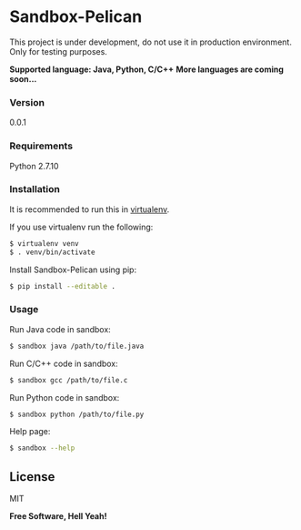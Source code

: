 # Sandbox-Pelican

This project is under development, do not use it in production environment.
Only for testing purposes.

**Supported language: Java, Python, C/C++**
**More languages are coming soon...**

### Version
0.0.1

### Requirements
Python 2.7.10

### Installation
It is recommended to run this in [virtualenv](http://docs.python-guide.org/en/latest/dev/virtualenvs/).

If you use virtualenv run the following:
```sh
$ virtualenv venv
$ . venv/bin/activate
```

Install Sandbox-Pelican using pip:
```sh
$ pip install --editable .
```

### Usage
Run Java code in sandbox:
```sh
$ sandbox java /path/to/file.java
```

Run C/C++ code in sandbox:
```sh
$ sandbox gcc /path/to/file.c
```

Run Python code in sandbox:
```sh
$ sandbox python /path/to/file.py
```

Help page:
```sh
$ sandbox --help
```

License
----

MIT


**Free Software, Hell Yeah!**
